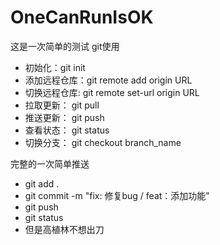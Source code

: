 # OneCanRunIsOK
这是一次简单的测试
git使用

+ 初始化：git init
+ 添加远程仓库：git remote add origin URL
+ 切换远程仓库: git remote set-url origin URL
+ 拉取更新： git pull
+ 推送更新： git push
+ 查看状态： git status
+ 切换分支： git checkout branch_name

完整的一次简单推送

+ git add .
+ git commit -m "fix: 修复bug / feat：添加功能"
+ git push
+ git status
+ 但是高植林不想出刀
